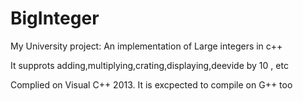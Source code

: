 # BigInteger
My University project: An implementation of Large integers in c++

It supprots adding,multiplying,crating,displaying,deevide by 10 , etc

Complied on Visual C++ 2013. It is excpected to compile on G++ too
